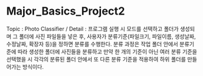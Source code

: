 # Major_Basics_Project2
Topic : Photo Classifier / Detail : 프로그램 실행 시 모드를 선택하고 폴더가 생성되며 그 폴더에 사진 파일들을 넣은 후, 사용자가 분류기준(파일크기, 파일이름, 생성날짜, 수정날짜, 확장자 등)을 정하면 분류를 수행한다. 분류 과정은 작업 폴더 안에서 분류기준에 따라 생성한 폴더에 사진들을 분류하고 만약 한 개의 기준이 아닌 여러 분류 기준을 선택했을 시 각각의 분류된 폴더 안에서 또 다른 분류 기준을 적용하여 하위 폴더를 만들어가는 방식이다.

